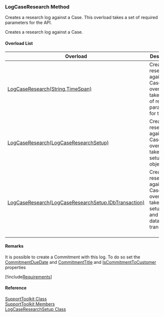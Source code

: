 ﻿### LogCaseResearch Method

Creates a research log against a Case. This overload takes a set of required parameters for the API.

Creates a research log against a Case.

#### Overload List

| Overload | Description |
| --- | --- |
| [LogCaseResearch(String,TimeSpan)](FChoice.Toolkits.Clarify~FChoice.Toolkits.Clarify.Support.SupportToolkit~LogCaseResearch(String,TimeSpan).md) | Creates a research log against a Case. This overload takes a set of required parameters for the API.   |
| [LogCaseResearch(LogCaseResearchSetup)](FChoice.Toolkits.Clarify~FChoice.Toolkits.Clarify.Support.SupportToolkit~LogCaseResearch(LogCaseResearchSetup).md) | Creates a research log against a Case. This overload takes a setup object.   |
| [LogCaseResearch(LogCaseResearchSetup,IDbTransaction)](FChoice.Toolkits.Clarify~FChoice.Toolkits.Clarify.Support.SupportToolkit~LogCaseResearch(LogCaseResearchSetup,IDbTransaction).md) | Creates a research log against a Case. This overload takes a setup object and a database transaction.   |

#### Remarks

It is possible to create a Commitment with this log. To do so set the [CommitmentDueDate](FChoice.Toolkits.Clarify~FChoice.Toolkits.Clarify.Support.LogCaseResearchSetup~CommitmentDueDate.md) and [CommitmentTitle](FChoice.Toolkits.Clarify~FChoice.Toolkits.Clarify.Support.LogCaseResearchSetup~CommitmentTitle.md) and [IsCommitmentToCustomer](FChoice.Toolkits.Clarify~FChoice.Toolkits.Clarify.Support.LogCaseResearchSetup~IsCommitmentToCustomer.md) properties

[!include[Requirements](../partials/requirements.md)]



#### Reference

[SupportToolkit Class](FChoice.Toolkits.Clarify~FChoice.Toolkits.Clarify.Support.SupportToolkit.md)  
[SupportToolkit Members](FChoice.Toolkits.Clarify~FChoice.Toolkits.Clarify.Support.SupportToolkit_members.md)  
[LogCaseResearchSetup Class](FChoice.Toolkits.Clarify~FChoice.Toolkits.Clarify.Support.LogCaseResearchSetup.md)